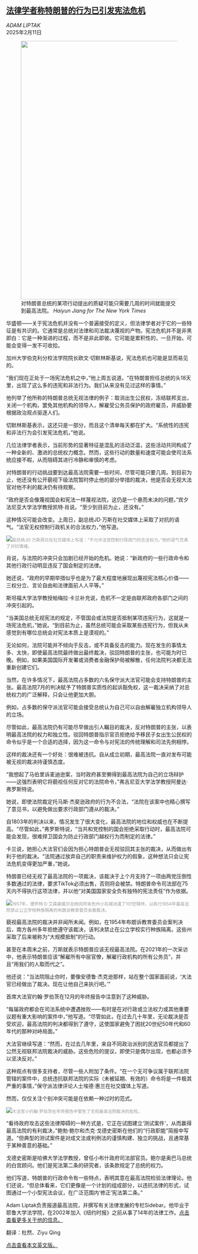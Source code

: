 <!--1739261221000-->
[法律学者称特朗普的行为已引发宪法危机](https://cn.nytimes.com/usa/20250211/trump-constitutional-crisis/)
------

<address>ADAM LIPTAK</address><time pudate="2025-02-11 03:33:55" datetime="2025-02-11 03:33:55">2025年2月11日</time><figure><img src="https://images.weserv.nl/?url=static01.nyt.com/images/2025/02/10/multimedia/10dc-scotus01-photo-tbck/10dc-scotus01-photo-tbck-master1050.jpg" width="1050" height="700"><figcaption>对特朗普总统的某项行动提出的质疑可能只需要几周的时间就能提交到最高法院。 <cite>Haiyun Jiang for The New York Times</cite></figcaption></figure><section><p>华盛顿——关于宪法危机并没有一个普遍接受的定义，但法律学者对于它的一些特征是有共识的。它通常是总统对法律和司法裁决蔑视的产物。宪法危机并不是非黑即白：它是一种渐进的过程，而不是非此即彼。它可能是累积性的，一旦开始，可能会变得一发不可收拾。</p><p>加州大学伯克利分校法学院院长欧文·切默林斯基说，宪法危机也可能是显而易见的。</p><p>“我们现在正处于一场宪法危机之中，”他上周五说道。“在特朗普担任总统的头18天里，出现了这么多的违宪和非法行为。我们从来没有见过这样的事情。”</p><p>他列举了他所称的特朗普总统无视法律的例子：取消出生公民权，冻结联邦支出，关闭一个机构，罢免其他机构的领导人，解雇受公务员保护的政府雇员，并威胁要根据政治观点驱逐人们。</p><p>切默林斯基表示，这还只是一部分，而且这个清单每天都在扩大。“系统性的违宪和非法行为会引发宪法危机，”他说。</p><p>几位法律学者表示，当前形势的显著特征是混乱的活动泛滥，这些活动共同构成了一种全新的、激进的总统权力概念。然而，这些行动的数量和速度可能会使司法系统应接不暇，从而阻碍其进行冷静和审慎的考虑。</p><p>对特朗普的行动挑战要到达最高法院需要一些时间，尽管可能只要几周。到目前为止，他还没有公开藐视下级法院暂时停止他的部分举措的裁决，他是否会无视大法官对他不利的裁决仍有待观察。</p><p>“政府是否会像蔑视国会和宪法一样蔑视法院，这仍是一个悬而未决的问题，”宾夕法尼亚大学法学教授凯特·肖说。“至少到目前为止，还没有。”</p><p>这种情况可能会改变。上周日，副总统JD·万斯在社交媒体上采取了对抗的语气。“法官无权控制行政机关的合法权力，”他写道。</p><p><img src="https://images.weserv.nl/?url=static01.nyt.com/images/2025/02/10/multimedia/10dc-scotus02-photo-lmcg/10dc-scotus02-photo-lmcg-master1050.jpg"><small style="color: #999;">副总统JD·万斯周日在社交媒体上写道：“不允许法官控制行政部门的合法权力。”他的语气充满了对抗情绪。</small></p><p>肖说，与法院的冲突只会加剧已经开始的危机。她说：“新政府的一些行政命令和其他行政行动明显违反了国会制定的法律。</p><p>她还说，“政府的早期举措似乎也是为了最大程度地展现出蔑视宪法核心价值——三权分立、言论自由和法律面前人人平等。”</p><p>斯坦福大学法学教授帕梅拉·卡兰补充说，危机不一定是由联邦政府各部门之间的冲突引起的。</p><p>“当美国总统无视宪法的规定，不管国会或法院是否抵制某项违宪行为，这就是一场宪法危机，”她说。“到目前为止，虽然总统可能会采取某些违宪行为，但我从未感觉到有哪位总统会对宪法本质上是漠视的。”</p><p>无论如何，法院可能并不倾向于反击，或不具备反击的能力。现在发生的事情太多、太快，即使最高法院最终做出最终裁决，驳回特朗普的主张，也可能为时已晚。例如，如果美国国际开发署或消费者金融保护局被解散，任何法院判决都无法重新创建它们。</p><p>当然，在许多情况下，最高法院占多数的六名保守派大法官可能会支持特朗普的主张。最高法院7月的判决赋予了特朗普实质性的起诉豁免权，这一裁决采纳了对总统权力的广泛解释，只会让他更加大胆。</p><p>例如，占多数的保守派法官可能会接受总统认为自己可以自由解雇独立机构领导人的立场。</p><p>尽管如此，最高法院仍有可能尽早做出引人瞩目的裁决，反对特朗普的主张，以表明最高法院的权力和独立性。驳回特朗普指示官员拒绝给予移民子女出生公民权的命令似乎是一个合适的选择，因为这一命令与对宪法的传统理解和司法先例相悖。</p><p>这样的裁决还有一个好处：很难被违抗。自从成立初期，最高法院一直对发布可能被无视的裁决持谨慎态度。</p><p>“我想起了马伯里诉麦迪逊案，当时政府甚至懒得到最高法院为自己的立场辩护——这强烈表明它将藐视任何反对它的法院命令，”弗吉尼亚大学法学教授阿曼达·弗罗斯特说。</p><p>她说，即使法院裁定托马斯·杰斐逊政府的行为不合法，“法院在该案中也精心撰写了意见书，以避免做出要求行政部门遵从的裁决。”</p><p>自1803年的判决以来，情况发生了很大变化，最高法院的地位和权威也在不断提高。“尽管如此，”弗罗斯特说，“当共和党控制的国会拒绝采取行动时，最高法院可能会发现，很难捍卫国会为防止行政部门越权行为而制定的法律。”</p><p>卡兰说，她担心大法官们会因为担心特朗普会无视驳回其主张的裁决，从而做出有利于他的裁决。“法院通过放弃自己的职责来维护权力的假象，这种想法只会让宪法危机变得更加严重，”她说。</p><p>特朗普已经无视了最高法院的一项裁决，该裁决于上个月支持了一项由两党压倒性多数通过的法律，要求TikTok必须出售，否则将会被禁。特朗普命令司法部在75天内不得执行这项法律，并以他“对美国国家安全负有独特的宪法责任”作为依据。</p><p><img src="https://images.weserv.nl/?url=static01.nyt.com/images/2025/02/10/multimedia/10dc-scotus03-photo-jvpz/10dc-scotus03-photo-jvpz-master1050.jpg"><small style="color: #999;">1957年，德怀特·D·艾森豪威尔总统向阿肯色州小石城派遣了101空降师，以执行1954年最高法院禁止公立学校种族隔离的布朗诉教育委员会案裁决。</small></p><p>藐视最高法院的裁决并非闻所未闻。例如，在1954年布朗诉教育委员会案判决后，南方各州多年拒绝遵守该裁决，该判决禁止在公立学校实行种族隔离。这些州采取了后来被称为“大规模抵制”的行动。</p><p>甚至在本周末之前，万斯就表示特朗普应该无视最高法院。在2021年的一次采访中，他表示特朗普应该“解雇所有中层官僚，解雇行政机构的所有公务员”，并且“用我们的人取而代之”。</p><p>他还说：“当法院阻止你时，要像安德鲁·杰克逊那样，站在整个国家面前说，‘大法官已经做出了裁决。现在让他自己来执行吧。’”</p><p>首席大法官约翰·罗伯茨在12月的年终报告中注意到了这种威胁。</p><p>“每届政府都会在司法系统中遭遇挫败——有时是在对行政或立法权力或其他重要议题有重大影响的案件中，”他写道。“尽管如此，在过去几十年里，无论裁决是否受欢迎，最高法院的判决都得到了遵守，这使国家避免了困扰20世纪50年代和60年代的那种对峙局面。”</p><p>大法官继续写道：“然而，在过去几年里，来自不同政治派别的民选官员都提出了公然无视联邦法院裁决的威胁。这些危险的提议，即使只是偶尔出现，也都必须予以坚决反对。”</p><p>这种观点有很多支持者，尽管一些人附加了条件。“在一个无可争议属于联邦法院管辖的案件中，总统违抗联邦法院的实际（未被延期、有效的）命令将是一件极其严重的事情，”保守派法律评论人士埃德·惠兰在社交媒体上写道。</p><p>然而，仅仅关注个别冲突可能是在依赖一种过时的范式。</p><p><img src="https://images.weserv.nl/?url=static01.nyt.com/images/2025/02/10/multimedia/10dc-scotus04-photo-mzfw/10dc-scotus04-photo-mzfw-master1050.jpg"><small style="color: #999;">大法官小约翰·罗伯茨在年终报告中警告了无视最高法院裁决的危险。</small></p><p>“看待政府攻击这些法律障碍的一种方式是，它正在试图建立‘测试案件’，从而赢得最高法院的有利裁决，”鲍勃·鲍尔和杰克·戈德史密斯在他们的“行政职能”简报中写道。“但典型的测试案件是对成文法或判例法的谨慎构建、独立的挑战，且通常基于某种善意的基础。”</p><p>戈德史密斯是哈佛大学法学教授，曾任小布什政府司法部官员。鲍尔是奥巴马总统的白宫顾问。他们是宪法第二条的研究者，该条款规定了总统的权力。</p><p>他们写道，特朗普的行政命令有一些特点，表明其意在最高法院检验法律理论。他们还说，“但总体看来，它们更像是一个计划的组成部分，以违抗法律的形式，试图通过一个小型宪法会议，在广泛范围内‘修正’宪法第二条。”</p></section><footer><p>Adam Liptak负责报道最高法院，并撰写有关法律发展的专栏Sidebar。他毕业于耶鲁大学法学院，在2002年加入《纽约时报》之前从事了14年的法律工作。<a rel="nofollow" target="_blank" href="https://www.nytimes.com/by/adam-liptak">点击查看更多关于他的信息。</a></p><p>翻译：杜然、Ziyu Qing</p><p><a rel="nofollow" target="_blank" href="https://www.nytimes.com/2025/02/10/us/politics/trump-constitutional-crisis.html">点击查看本文英文版。</a></p></footer>
